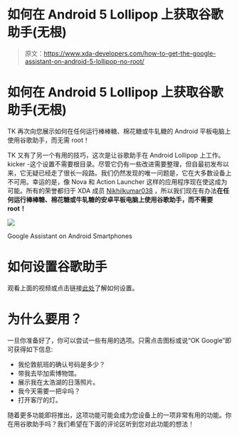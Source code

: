 # 如何在 Android 5 Lollipop 上获取谷歌助手(无根)

> 原文：<https://www.xda-developers.com/how-to-get-the-google-assistant-on-android-5-lollipop-no-root/>

# 如何在 Android 5 Lollipop 上获取谷歌助手(无根)

TK 再次向您展示如何在任何运行棒棒糖、棉花糖或牛轧糖的 Android 平板电脑上使用谷歌助手，而无需 root！

TK 又有了另一个有用的技巧，这次是让谷歌助手在 Android Lollipop 上工作。kicker -这个设置不需要根目录。尽管它仍有一些改进需要整理，但自最初发布以来，它无疑已经走了很长一段路。我们仍然发现的唯一问题是，它在大多数设备上不可用。幸运的是，像 Nova 和 Action Launcher 这样的应用程序现在使这成为可能。所有的荣誉都归于 XDA 成员 [Nikhilkumar038](https://forum.xda-developers.com/member.php?u=7475042) ，所以我们现在有办法**在任何运行棒棒糖、棉花糖或牛轧糖的安卓平板电脑上使用谷歌助手，而不需要 root！**

 <picture>![](img/dc1d654a29bcb576f29dc27b66466423.png)</picture> 

Google Assistant on Android Smartphones

# 如何设置谷歌助手

观看上面的视频或点击链接[此处](https://www.xda-developers.com/get-google-assistant-on-android-lollipop-marshmallow-nougat-tablets-without-root/)了解如何设置。

# 为什么要用？

一旦你准备好了，你可以尝试一些有用的选项。只需点击图标或说“OK Google”即可获得如下信息:

*   我伦敦航班的确认号码是多少？
*   带我去毕加索博物馆。
*   展示我在太浩湖的日落照片。
*   我今天需要一把伞吗？
*   打开客厅的灯。

随着更多功能即将推出，这项功能可能会成为您设备上的一项非常有用的功能。你在用谷歌助手吗？我们希望在下面的评论区听到您对此功能的想法！